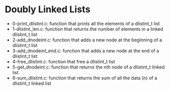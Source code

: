 # Doubly Linked Lists
* 0-print_dlistint.c: function that prints all the elements of a dlistint_t list
* 1-dlistint_len.c: function that returns the number of elements in a linked dlistint_t list
* 2-add_dnodeint.c: function that adds a new node at the beginning of a dlistint_t list
* 3-add_dnodeint_end.c: function that adds a new node at the end of a dlistint_t list
* 4-free_dlistint.c: function that free a dlistint_t list
* 5-get_dnodeint.c: function that returns the nth node of a dlistint_t linked list
* 6-sum_dlistint.c: function that returns the sum of all the data (n) of a dlistint_t linked list
